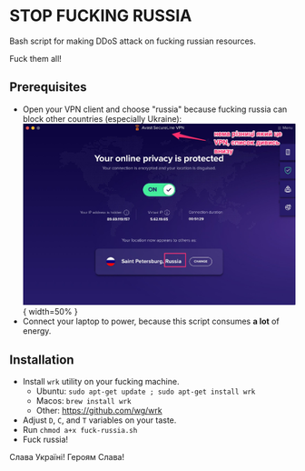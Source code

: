 # STOP FUCKING RUSSIA

Bash script for making DDoS attack on fucking russian resources.

Fuck them all!

## Prerequisites
- Open your VPN client and choose "russia" because fucking russia can block other countries (especially Ukraine):
![vpn image](images/vpn_client.jpg){ width=50% }
- Connect your laptop to power, because this script consumes **a lot** of energy.

## Installation

- Install `wrk` utility on your fucking machine.
	- Ubuntu: `sudo apt-get update ; sudo apt-get install wrk`
	- Macos: `brew install wrk` 
	- Other: https://github.com/wg/wrk
- Adjust `D`, `C`, and `T` variables on your taste.
- Run `chmod a+x fuck-russia.sh`
- Fuck russia!

Слава Україні! Героям Слава!
